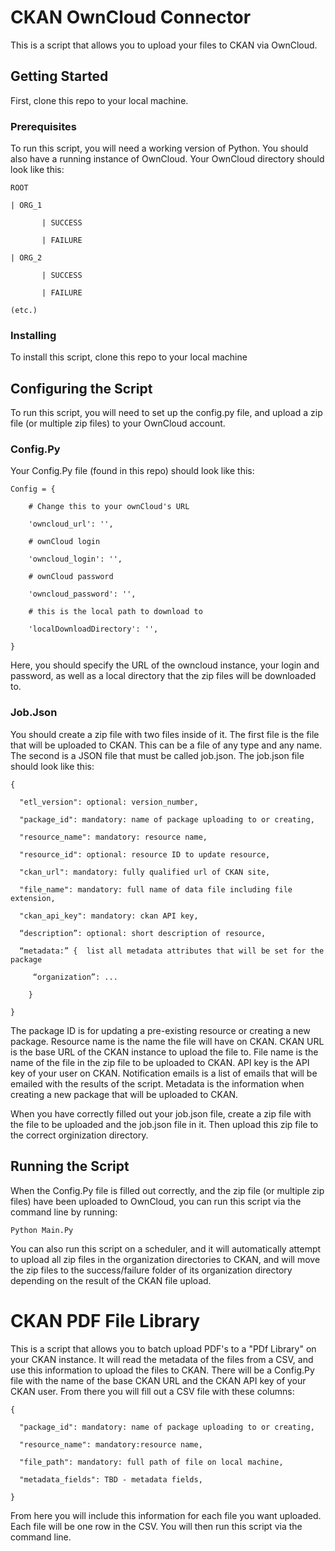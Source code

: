 # CKAN OwnCloud Connector

This is a script that allows you to upload your files to CKAN via OwnCloud.  

## Getting Started

First, clone this repo to your local machine.

### Prerequisites

To run this script, you will need a working version of Python.  You should also have a running instance of OwnCloud.  Your OwnCloud directory should look like this:

```
ROOT

| ORG_1

       | SUCCESS

       | FAILURE
       
| ORG_2

       | SUCCESS

       | FAILURE
       
(etc.)
```

### Installing

To install this script, clone this repo to your local machine

## Configuring the Script

To run this script, you will need to set up the config.py file, and upload a zip file (or multiple zip files) to your OwnCloud account.

### Config.Py

Your Config.Py file (found in this repo) should look like this:

```
Config = {

    # Change this to your ownCloud's URL

    'owncloud_url': '',

    # ownCloud login

    'owncloud_login': '',

    # ownCloud password

    'owncloud_password': '',

    # this is the local path to download to

    'localDownloadDirectory': '',

}
```

Here, you should specify the URL of the owncloud instance, your login and password, as well as a local directory that the zip files will be downloaded to.  

### Job.Json

You should create a zip file with two files inside of it.  The first file is the file that will be uploaded to CKAN.  This can be a file of any type and any name.  The second is a JSON file that must be called job.json.  The job.json file should look like this:

```
{

  "etl_version": optional: version_number,

  "package_id": mandatory: name of package uploading to or creating,

  "resource_name": mandatory: resource name,
  
  "resource_id": optional: resource ID to update resource,

  "ckan_url": mandatory: fully qualified url of CKAN site,

  "file_name": mandatory: full name of data file including file extension,

  "ckan_api_key": mandatory: ckan API key,
  
  “description”: optional: short description of resource,

  “metadata:” {  list all metadata attributes that will be set for the package

     “organization”: ...

    }

}
```
The package ID is for updating a pre-existing resource or creating a new package.  Resource name is the name the file will have on CKAN.  CKAN URL is the base URL of the CKAN instance to upload the file to.  File name is the name of the file in the zip file to be uploaded to CKAN.  API key is the API key of your user on CKAN.  Notification emails is a list of emails that will be emailed with the results of the script.  Metadata is the information when creating a new package that will be uploaded to CKAN.

When you have correctly filled out your job.json file, create a zip file with the file to be uploaded and the job.json file in it.  Then upload this zip file to the correct orginization directory.



## Running the Script

When the Config.Py file is filled out correctly, and the zip file (or multiple zip files) have been uploaded to OwnCloud, you can run this script via the command line by running:
```
Python Main.Py
```
You can also run this script on a scheduler, and it will automatically attempt to upload all zip files in the organization directories to CKAN, and will move the zip files to the success/failure folder of its organization directory depending on the result of the CKAN file upload.

# CKAN PDF File Library

This is a script that allows you to batch upload PDF's to a "PDf Library" on your CKAN instance.  It will read the metadata of the files from a CSV, and use this information to upload the files to CKAN.  There will be a Config.Py file with the name of the base CKAN URL and the CKAN API key of your CKAN user.  From there you will fill out a CSV file with these columns:

```
{

  "package_id": mandatory: name of package uploading to or creating,

  "resource_name": mandatory:resource name,

  "file_path": mandatory: full path of file on local machine,
  
  "metadata_fields": TBD - metadata fields,

}
```

From here you will include this information for each file you want uploaded.  Each file will be one row in the CSV.  You will then run this script via the command line.
